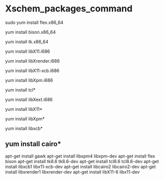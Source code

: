 # Xschem_packages_command


sudo yum install flex.x86_64


yum install bison.x86_64

yum install tk.x86_64


yum install libX11.i686

yum install libXrender.i686


yum install libX11-xcb.i686

yum install libXpm.i686

yum install tcl*

yum install libXext.i686

yum install libX11*


yum install libXpm*

yum install libxcb*

yum install cairo*
-----------------------------------------------------------------------

apt-get install gawk
apt-get install libxpm4 libxpm-dev
apt-get install flex bison
apt-get install  tk8.6 tk8.6-dev
apt-get install tcl8.6 tcl8.6-dev
apt-get install libxcb1 libx11-xcb-dev
apt-get install libcairo2 libcairo2-dev
apt-get install libxrender1 libxrender-dev
apt-get install libX11-6  libx11-dev
